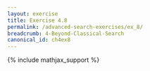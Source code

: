 ```yaml
---
layout: exercise
title: Exercise 4.8
permalink: /advanced-search-exercises/ex_8/
breadcrumb: 4-Beyond-Classical-Search
canonical_id: ch4ex8
---
```


{% include mathjax_support %}
